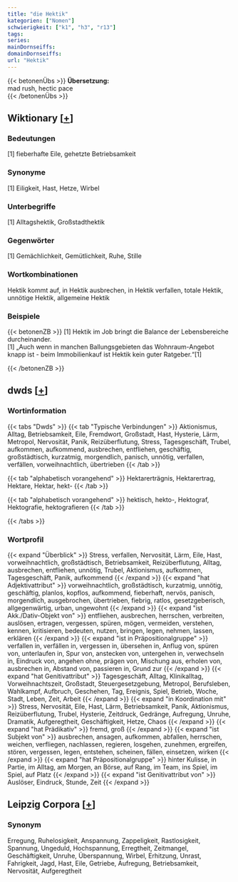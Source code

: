 ```yaml
---
title: "die Hektik"
kategorien: ["Nomen"]
schwierigkeit: ["k1", "h3", "r13"]
tags:
series:
mainDornseiffs:
domainDornseiffs:
url: "Hektik"
---
```


{{< betonenÜbs >}}
**Übersetzung:**  
mad rush, hectic pace  
{{< /betonenÜbs >}}

## Wiktionary [[+](https://de.wiktionary.org/wiki/Hektik)]

### Bedeutungen
[1] fieberhafte Eile, gehetzte Betriebsamkeit  

### Synonyme
[1] Eiligkeit, Hast, Hetze, Wirbel  

### Unterbegriffe
[1] Alltagshektik, Großstadthektik  

### Gegenwörter
[1] Gemächlichkeit, Gemütlichkeit, Ruhe, Stille  

### Wortkombinationen
Hektik kommt auf, in Hektik ausbrechen, in Hektik verfallen, totale Hektik, unnötige Hektik, allgemeine Hektik  

### Beispiele
{{< betonenZB >}}
[1] Hektik im Job bringt die Balance der Lebensbereiche durcheinander.  
[1] „Auch wenn in manchen Ballungsgebieten das Wohnraum-Angebot knapp ist - beim Immobilienkauf ist Hektik kein guter Ratgeber.“[1]  

{{< /betonenZB >}}


## dwds [[+](https://www.dwds.de/wb/Hektik)]

### Wortinformation
{{< tabs "Dwds" >}}
{{< tab "Typische Verbindungen" >}}
Aktionismus, Alltag, Betriebsamkeit, Eile, Fremdwort, Großstadt, Hast, Hysterie, Lärm, Metropol, Nervosität, Panik, Reizüberflutung, Stress, Tagesgeschäft, Trubel, aufkommen, aufkommend, ausbrechen, entfliehen, geschäftig, großstädtisch, kurzatmig, morgendlich, panisch, unnötig, verfallen, verfällen, vorweihnachtlich, übertrieben
{{< /tab >}}

{{< tab "alphabetisch vorangehend" >}}
Hektarerträgnis, Hektarertrag, Hektare, Hektar, hekt-
{{< /tab >}}

{{< tab "alphabetisch vorangehend" >}}
hektisch, hekto-, Hektograf, Hektografie, hektografieren
{{< /tab >}}

{{< /tabs >}}

### Wortprofil
{{< expand "Überblick" >}} Stress, verfallen, Nervosität, Lärm, Eile, Hast, vorweihnachtlich, großstädtisch, Betriebsamkeit, Reizüberflutung, Alltag, ausbrechen, entfliehen, unnötig, Trubel, Aktionismus, aufkommen, Tagesgeschäft, Panik, aufkommend {{< /expand >}}
{{< expand "hat Adjektivattribut" >}} vorweihnachtlich, großstädtisch, kurzatmig, unnötig, geschäftig, planlos, kopflos, aufkommend, fieberhaft, nervös, panisch, morgendlich, ausgebrochen, übertrieben, fiebrig, ratlos, gesetzgeberisch, allgegenwärtig, urban, ungewohnt {{< /expand >}}
{{< expand "ist Akk./Dativ-Objekt von" >}} entfliehen, ausbrechen, herrschen, verbreiten, auslösen, ertragen, vergessen, spüren, mögen, vermeiden, verstehen, kennen, kritisieren, bedeuten, nutzen, bringen, legen, nehmen, lassen, erklären {{< /expand >}}
{{< expand "ist in Präpositionalgruppe" >}} verfallen in, verfällen in, vergessen in, übersehen in, Anflug von, spüren von, unterlaufen in, Spur von, anstecken von, untergehen in, verwechseln in, Eindruck von, angehen ohne, prägen von, Mischung aus, erholen von, ausbrechen in, Abstand von, passieren in, Grund zur {{< /expand >}}
{{< expand "hat Genitivattribut" >}} Tagesgeschäft, Alltag, Klinikalltag, Vorweihnachtszeit, Großstadt, Steuergesetzgebung, Metropol, Berufsleben, Wahlkampf, Aufbruch, Geschehen, Tag, Ereignis, Spiel, Betrieb, Woche, Stadt, Leben, Zeit, Arbeit {{< /expand >}}
{{< expand "in Koordination mit" >}} Stress, Nervosität, Eile, Hast, Lärm, Betriebsamkeit, Panik, Aktionismus, Reizüberflutung, Trubel, Hysterie, Zeitdruck, Gedränge, Aufregung, Unruhe, Dramatik, Aufgeregtheit, Geschäftigkeit, Hetze, Chaos {{< /expand >}}
{{< expand "hat Prädikativ" >}} fremd, groß {{< /expand >}}
{{< expand "ist Subjekt von" >}} ausbrechen, ansagen, aufkommen, abfallen, herrschen, weichen, verfliegen, nachlassen, regieren, losgehen, zunehmen, ergreifen, stören, vergessen, legen, entstehen, scheinen, fällen, einsetzen, wirken {{< /expand >}}
{{< expand "hat Präpositionalgruppe" >}} hinter Kulisse, in Partie, im Alltag, am Morgen, an Börse, auf Rang, im Team, ins Spiel, im Spiel, auf Platz {{< /expand >}}
{{< expand "ist Genitivattribut von" >}} Auslöser, Eindruck, Stunde, Zeit {{< /expand >}}

## Leipzig Corpora [[+](https://corpora.uni-leipzig.de/en/res?word=Hektik&corpusId=deu_newscrawl-public_2018)]


### Synonym
Erregung, Ruhelosigkeit, Anspannung, Zappeligkeit, Rastlosigkeit, Spannung, Ungeduld, Hochspannung, Erregtheit, Zeitmangel, Geschäftigkeit, Unruhe, Überspannung, Wirbel, Erhitzung, Unrast, Fahrigkeit, Jagd, Hast, Eile, Getriebe, Aufregung, Betriebsamkeit, Nervosität, Aufgeregtheit

